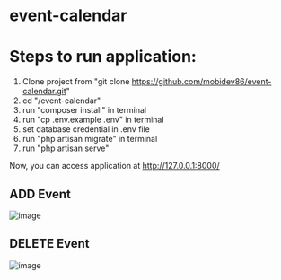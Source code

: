 # event-calendar

# Steps to run application:
1. Clone project from "git clone https://github.com/mobidev86/event-calendar.git"
2. cd "/event-calendar"
3. run "composer install" in terminal
4. run "cp .env.example .env" in terminal
5. set database credential in .env file
6. run "php artisan migrate" in terminal
7. run "php artisan serve"

Now, you can access application at  http://127.0.0.1:8000/

## ADD Event
![image](https://github.com/mobidev86/event-calendar/assets/45712021/5650081e-279f-40f1-b68b-b5cf4601cfc0)

## DELETE Event
![image](https://github.com/mobidev86/event-calendar/assets/45712021/9739585c-b135-464d-8c5d-ae2e724b04d3)



